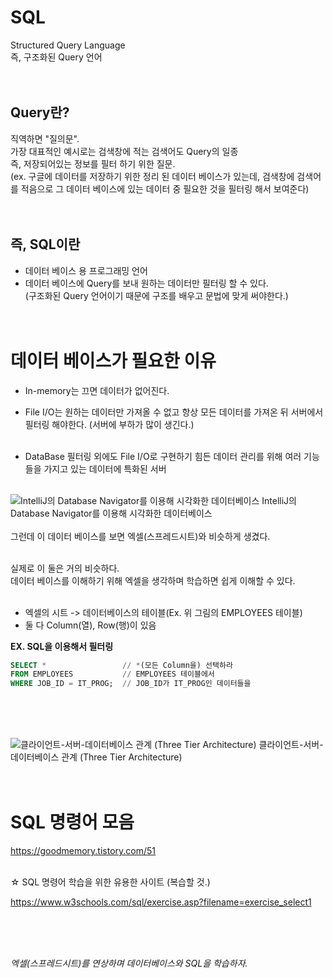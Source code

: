 # SQL
Structured Query Language <br>
즉, 구조화된 Query 언어 <br><br><br>

## Query란?
직역하면 "질의문".<br>
가장 대표적인 예시로는 검색창에 적는 검색어도 Query의 일종<br>
즉, 저장되어있는 정보를 필터 하기 위한 질문.<br>
(ex. 구글에 데이터를 저장하기 위한 정리 된 데이터 베이스가 있는데, 검색창에 검색어를 적음으로 그 데이터 베이스에 있는 데이터 중 필요한 것을 필터링 해서 보여준다) <br><br><br>
 

## 즉, SQL이란
- 데이터 베이스 용 프로그래밍 언어
- 데이터 베이스에 Query를 보내 원하는 데이터만 필터링 할 수 있다. <br>
(구조화된 Query 언어이기 때문에 구조를 배우고 문법에 맞게 써야한다.) <br><br><br>
 

# 데이터 베이스가 필요한 이유
- In-memory는 끄면 데이터가 없어진다.
- File I/O는 원하는 데이터만 가져올 수 없고 항상 모든 데이터를 가져온 뒤 서버에서 필터링 해야한다. (서버에 부하가 많이 생긴다.) <br><br>

- DataBase
필터링 외에도 File I/O로 구현하기 힘든 데이터 관리를 위해 여러 기능들을 가지고 있는 데이터에 특화된 서버 <br><br>


![IntelliJ의 Database Navigator를 이용해 시각화한 데이터베이스](https://blog.kakaocdn.net/dn/R6H5M/btrEnvVwvKk/a2dRCoxHHVXkicCsIN1xek/img.png)
IntelliJ의 Database Navigator를 이용해 시각화한 데이터베이스 <br><br>
그런데 이 데이터 베이스를 보면 엑셀(스프레드시트)와 비슷하게 생겼다.<br><br>

실제로 이 둘은 거의 비슷하다.<br>
데이터 베이스를 이해하기 위해 엑셀을 생각하며 학습하면 쉽게 이해할 수 있다.<br><br>

 

- 엑셀의 시트  ->  데이터베이스의 테이블(Ex. 위 그림의 EMPLOYEES 테이블)
- 둘 다 Column(열), Row(행)이 있음
 

**EX. SQL을 이용해서 필터링**
```sql
SELECT *                 // *(모든 Column을) 선택하라
FROM EMPLOYEES           // EMPLOYEES 테이블에서
WHERE JOB_ID = IT_PROG;  // JOB_ID가 IT_PROG인 데이터들을
```
 
<br><br><br>
 

 

![클라이언트-서버-데이터베이스 관계 (Three Tier Architecture)](https://blog.kakaocdn.net/dn/lZd9g/btrEn9dyGtM/fSMhoGZKr8Jk3hipLIKLqK/img.png)
클라이언트-서버-데이터베이스 관계 (Three Tier Architecture)
 <br><br><br>

# SQL 명령어 모음
https://goodmemory.tistory.com/51
<br><br>
 

☆ SQL 명령어 학습을 위한 유용한 사이트 (복습할 것.)

https://www.w3schools.com/sql/exercise.asp?filename=exercise_select1 

<br><br><br>

*엑셀(스프레드시트)를 연상하며 데이터베이스와 SQL을 학습하자.*
